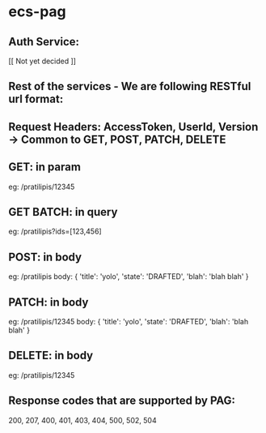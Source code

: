 # ecs-pag


## Auth Service: 
[[ Not yet decided ]]




## Rest of the services - We are following RESTful url format:
## Request Headers: AccessToken, UserId, Version -> Common to GET, POST, PATCH, DELETE

## GET: in param
eg: /pratilipis/12345

## GET BATCH: in query
eg: /pratilipis?ids=[123,456]

## POST: in body
eg: /pratilipis
body: {
	'title': 'yolo',
	'state': 'DRAFTED',
	'blah': 'blah blah'
}

## PATCH: in body
eg: /pratilipis/12345
body: {
	'title': 'yolo',
	'state': 'DRAFTED',
	'blah': 'blah blah'
}

## DELETE: in body
eg: /pratilipis/12345


## Response codes that are supported by PAG: 
200, 207, 400, 401, 403, 404, 500, 502, 504

